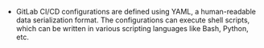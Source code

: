 - GitLab CI/CD configurations are defined using YAML, a human-readable data serialization format. The configurations can execute shell scripts, which can be written in various scripting languages like Bash, Python, etc.
